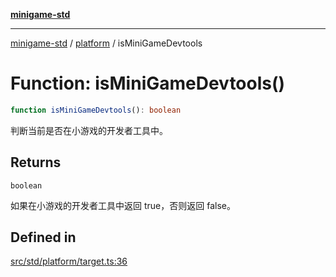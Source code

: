 [**minigame-std**](../../../README.md)

***

[minigame-std](../../../README.md) / [platform](../README.md) / isMiniGameDevtools

# Function: isMiniGameDevtools()

```ts
function isMiniGameDevtools(): boolean
```

判断当前是否在小游戏的开发者工具中。

## Returns

`boolean`

如果在小游戏的开发者工具中返回 true，否则返回 false。

## Defined in

[src/std/platform/target.ts:36](https://github.com/JiangJie/minigame-std/blob/8633d80114dee6c79033ec094d8233bd8263bedc/src/std/platform/target.ts#L36)
